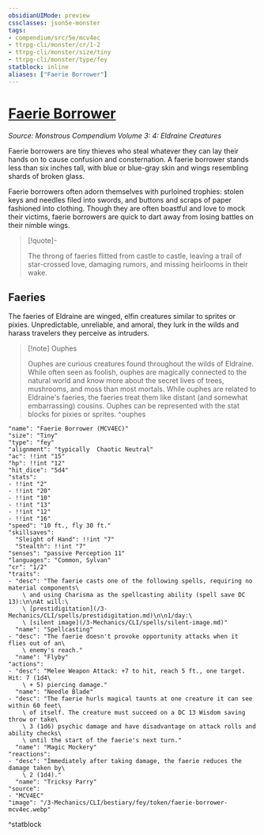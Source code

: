 ```yaml
---
obsidianUIMode: preview
cssclasses: json5e-monster
tags:
- compendium/src/5e/mcv4ec
- ttrpg-cli/monster/cr/1-2
- ttrpg-cli/monster/size/tiny
- ttrpg-cli/monster/type/fey
statblock: inline
aliases: ["Faerie Borrower"]
---
```

# [Faerie Borrower](3-Mechanics\CLI\bestiary\fey/faerie-borrower-mcv4ec.md)
*Source: Monstrous Compendium Volume 3: 4: Eldraine Creatures*  

Faerie borrowers are tiny thieves who steal whatever they can lay their hands on to cause confusion and consternation. A faerie borrower stands less than six inches tall, with blue or blue-gray skin and wings resembling shards of broken glass.

Faerie borrowers often adorn themselves with purloined trophies: stolen keys and needles filed into swords, and buttons and scraps of paper fashioned into clothing. Though they are often boastful and love to mock their victims, faerie borrowers are quick to dart away from losing battles on their nimble wings.

> [!quote]-  
> 
> The throng of faeries flitted from castle to castle, leaving a trail of star-crossed love, damaging rumors, and missing heirlooms in their wake.

## Faeries

The faeries of Eldraine are winged, elfin creatures similar to sprites or pixies. Unpredictable, unreliable, and amoral, they lurk in the wilds and harass travelers they perceive as intruders.

> [!note] Ouphes
> 
> Ouphes are curious creatures found throughout the wilds of Eldraine. While often seen as foolish, ouphes are magically connected to the natural world and know more about the secret lives of trees, mushrooms, and moss than most mortals. While ouphes are related to Eldraine's faeries, the faeries treat them like distant (and somewhat embarrassing) cousins. Ouphes can be represented with the stat blocks for pixies or sprites.
^ouphes

```statblock
"name": "Faerie Borrower (MCV4EC)"
"size": "Tiny"
"type": "fey"
"alignment": "typically  Chaotic Neutral"
"ac": !!int "15"
"hp": !!int "12"
"hit_dice": "5d4"
"stats":
- !!int "2"
- !!int "20"
- !!int "10"
- !!int "13"
- !!int "12"
- !!int "16"
"speed": "10 ft., fly 30 ft."
"skillsaves":
  "Sleight of Hand": !!int "7"
  "Stealth": !!int "7"
"senses": "passive Perception 11"
"languages": "Common, Sylvan"
"cr": "1/2"
"traits":
- "desc": "The faerie casts one of the following spells, requiring no material components\
    \ and using Charisma as the spellcasting ability (spell save DC 13):\n\nAt will:\
    \ [prestidigitation](/3-Mechanics/CLI/spells/prestidigitation.md)\n\n1/day:\
    \ [silent image](/3-Mechanics/CLI/spells/silent-image.md)"
  "name": "Spellcasting"
- "desc": "The faerie doesn't provoke opportunity attacks when it flies out of an\
    \ enemy's reach."
  "name": "Flyby"
"actions":
- "desc": "Melee Weapon Attack: +7 to hit, reach 5 ft., one target. Hit: 7 (1d4\
    \ + 5) piercing damage."
  "name": "Needle Blade"
- "desc": "The faerie hurls magical taunts at one creature it can see within 60 feet\
    \ of itself. The creature must succeed on a DC 13 Wisdom saving throw or take\
    \ 3 (1d6) psychic damage and have disadvantage on attack rolls and ability checks\
    \ until the start of the faerie's next turn."
  "name": "Magic Mockery"
"reactions":
- "desc": "Immediately after taking damage, the faerie reduces the damage taken by\
    \ 2 (1d4)."
  "name": "Tricksy Parry"
"source":
- "MCV4EC"
"image": "/3-Mechanics/CLI/bestiary/fey/token/faerie-borrower-mcv4ec.webp"
```
^statblock